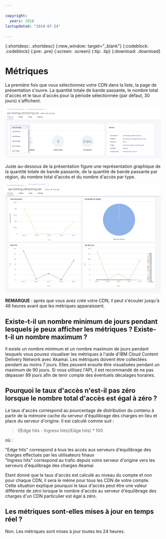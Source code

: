 ```yaml
---

copyright:
  years: 2018
lastupdated: "2018-07-24"

---
```


{:shortdesc: .shortdesc}
{:new_window: target="_blank"}
{:codeblock: .codeblock}
{:pre: .pre}
{:screen: .screen}
{:tip: .tip}
{:download: .download}

# Métriques

La première fois que vous sélectionnez votre CDN dans la liste, la page de présentation s'ouvre. La quantité totale de bande passante, le nombre total d'accès et le taux d'accès pour la période sélectionnée (par défaut, 30 jours) s'affichent. 

  ![Présentation des métriques](images/metrics-overview.png)

Juste au-dessous de la présentation figure une représentation graphique de la quantité totale de bande passante, de la quantité de bande passante par région, du nombre total d'accès et du nombre d'accès par type. 

  ![Graphiques de métriques](images/metrics-graphs.png)

**REMARQUE** : après que vous avez créé votre CDN, il peut s'écouler jusqu'à 48 heures avant que les métriques apparaissent.

## Existe-t-il un nombre minimum de jours pendant lesquels je peux afficher les métriques ? Existe-t-il un nombre maximum ?

Il existe un nombre minimum et un nombre maximum de jours pendant lesquels vous pouvez visualiser les métriques à l'aide d'IBM Cloud Content Delivery Network avec Akamai. Les métriques doivent être collectées pendant au moins 7 jours. Elles peuvent ensuite être visualisées pendant un maximum de 90 jours. Si vous utilisez l'API, il est recommandé de ne pas dépasser 89 jours afin de tenir compte des éventuels décalages horaires.

## Pourquoi le taux d'accès n'est-il pas zéro lorsque le nombre total d'accès est égal à zéro ?
Le taux d'accès correspond au pourcentage de distribution du contenu à partir de la mémoire cache du serveur d'équilibrage des charges en lieu et place du serveur d'origine. Il est calculé comme suit :

> ((Edge hits - Ingress hits)/Edge hits) * 100

où :

"Edge hits" correspond à tous les accès aux serveurs d'équilibrage des charges effectués par les utilisateurs finaux  
"Ingress hits" correspond au trafic depuis votre serveur d'origine vers les serveurs d'équilibrage des charges Akamai

Etant donné que le taux d'accès est calculé au niveau du compte et non pour chaque CDN, il sera le même pour tous les CDN de votre compte. Cette situation explique pourquoi le taux d'accès peut être une valeur différente de zéro lorsque le nombre d'accès au serveur d'équilibrage des charges d'un CDN particulier est égal à zéro.

## Les métriques sont-elles mises à jour en temps réel ?

Non. Les métriques sont mises à jour toutes les 24 heures. 
